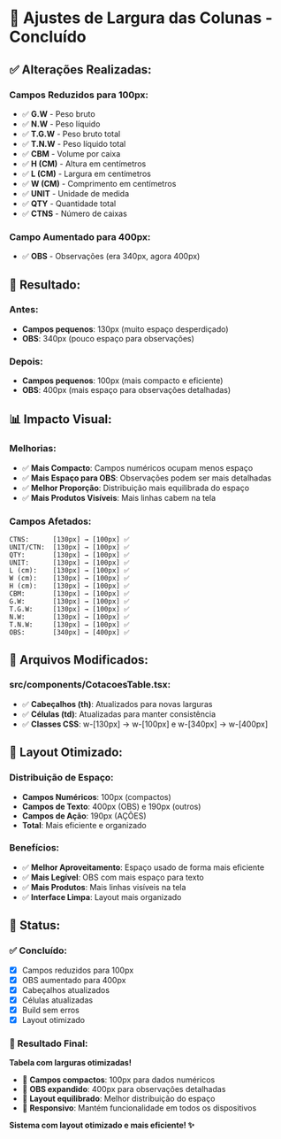 # 📏 Ajustes de Largura das Colunas - Concluído

## ✅ **Alterações Realizadas:**

### **Campos Reduzidos para 100px:**
- ✅ **G.W** - Peso bruto
- ✅ **N.W** - Peso líquido  
- ✅ **T.G.W** - Peso bruto total
- ✅ **T.N.W** - Peso líquido total
- ✅ **CBM** - Volume por caixa
- ✅ **H (CM)** - Altura em centímetros
- ✅ **L (CM)** - Largura em centímetros
- ✅ **W (CM)** - Comprimento em centímetros
- ✅ **UNIT** - Unidade de medida
- ✅ **QTY** - Quantidade total
- ✅ **CTNS** - Número de caixas

### **Campo Aumentado para 400px:**
- ✅ **OBS** - Observações (era 340px, agora 400px)

## 🎯 **Resultado:**

### **Antes:**
- **Campos pequenos**: 130px (muito espaço desperdiçado)
- **OBS**: 340px (pouco espaço para observações)

### **Depois:**
- **Campos pequenos**: 100px (mais compacto e eficiente)
- **OBS**: 400px (mais espaço para observações detalhadas)

## 📊 **Impacto Visual:**

### **Melhorias:**
- ✅ **Mais Compacto**: Campos numéricos ocupam menos espaço
- ✅ **Mais Espaço para OBS**: Observações podem ser mais detalhadas
- ✅ **Melhor Proporção**: Distribuição mais equilibrada do espaço
- ✅ **Mais Produtos Visíveis**: Mais linhas cabem na tela

### **Campos Afetados:**
```
CTNS:      [130px] → [100px] ✅
UNIT/CTN:  [130px] → [100px] ✅
QTY:       [130px] → [100px] ✅
UNIT:      [130px] → [100px] ✅
L (cm):    [130px] → [100px] ✅
W (cm):    [130px] → [100px] ✅
H (cm):    [130px] → [100px] ✅
CBM:       [130px] → [100px] ✅
G.W:       [130px] → [100px] ✅
T.G.W:     [130px] → [100px] ✅
N.W:       [130px] → [100px] ✅
T.N.W:     [130px] → [100px] ✅
OBS:       [340px] → [400px] ✅
```

## 🔧 **Arquivos Modificados:**

### **src/components/CotacoesTable.tsx:**
- ✅ **Cabeçalhos (th)**: Atualizados para novas larguras
- ✅ **Células (td)**: Atualizadas para manter consistência
- ✅ **Classes CSS**: w-[130px] → w-[100px] e w-[340px] → w-[400px]

## 🎨 **Layout Otimizado:**

### **Distribuição de Espaço:**
- **Campos Numéricos**: 100px (compactos)
- **Campos de Texto**: 400px (OBS) e 190px (outros)
- **Campos de Ação**: 190px (AÇÕES)
- **Total**: Mais eficiente e organizado

### **Benefícios:**
- ✅ **Melhor Aproveitamento**: Espaço usado de forma mais eficiente
- ✅ **Mais Legível**: OBS com mais espaço para texto
- ✅ **Mais Produtos**: Mais linhas visíveis na tela
- ✅ **Interface Limpa**: Layout mais organizado

## 🚀 **Status:**

### **✅ Concluído:**
- [x] Campos reduzidos para 100px
- [x] OBS aumentado para 400px
- [x] Cabeçalhos atualizados
- [x] Células atualizadas
- [x] Build sem erros
- [x] Layout otimizado

### **🎯 Resultado Final:**
**Tabela com larguras otimizadas!**

- 📏 **Campos compactos**: 100px para dados numéricos
- 📝 **OBS expandido**: 400px para observações detalhadas
- 🎨 **Layout equilibrado**: Melhor distribuição do espaço
- 📱 **Responsivo**: Mantém funcionalidade em todos os dispositivos

**Sistema com layout otimizado e mais eficiente! ✨**







